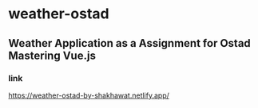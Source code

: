 # weather-ostad

## Weather Application as a Assignment for Ostad Mastering Vue.js

### link
https://weather-ostad-by-shakhawat.netlify.app/
